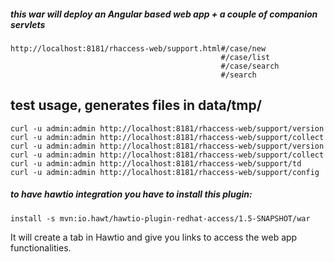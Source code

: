 ##### this war will deploy an Angular based web app + a couple of companion servlets

    http://localhost:8181/rhaccess-web/support.html#/case/new  
                                                   #/case/list
                                                   #/case/search
                                                   #/search
                                                   
## test usage, generates files in data/tmp/
    curl -u admin:admin http://localhost:8181/rhaccess-web/support/version
    curl -u admin:admin http://localhost:8181/rhaccess-web/support/collect
    curl -u admin:admin http://localhost:8181/rhaccess-web/support/version
    curl -u admin:admin http://localhost:8181/rhaccess-web/support/collect
    curl -u admin:admin http://localhost:8181/rhaccess-web/support/td
    curl -u admin:admin http://localhost:8181/rhaccess-web/support/config
    
##### to have hawtio integration you have to install this plugin:
    install -s mvn:io.hawt/hawtio-plugin-redhat-access/1.5-SNAPSHOT/war
    
It will create a tab in Hawtio and give you links to access the web app functionalities.

